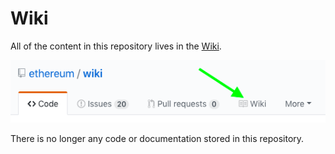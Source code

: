 # Wiki

All of the content in this repository lives in the  [Wiki](https://github.com/Onther-Tech/wiki/wiki).

[![Screenshot](screenshot.png)](https://github.com/Onther-Tech/wiki/wiki)

There is no longer any code or documentation stored in this repository.
